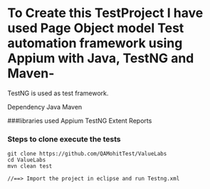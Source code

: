# To Create this TestProject I have used Page Object model Test automation framework using Appium with Java, TestNG and Maven-
TestNG is used as test framework.

Dependency
Java
Maven

###libraries used
Appium
TestNG
Extent Reports

### Steps to clone execute the tests
```
git clone https://github.com/QAMohitTest/ValueLabs
cd ValueLabs
mvn clean test

//==> Import the project in eclipse and run Testng.xml
```
